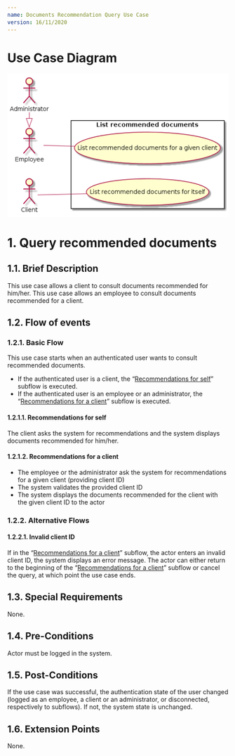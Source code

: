 ```yaml
---
name: Documents Recommendation Query Use Case
version: 16/11/2020
---
```


# Use Case Diagram

![use case diagram](./recommendations.png)

# 1. Query recommended documents

## 1.1. Brief Description

This use case allows a client to consult documents recommended for him/her. This use case allows an employee to consult documents recommended for a client.

## 1.2. Flow of events

### 1.2.1. Basic Flow

This use case starts when an authenticated user wants to consult recommended documents.

* If the authenticated user is a client, the “[Recommendations for self](#1211-recommendations-for-self)” subflow is executed.
* If the authenticated user is an employee or an administrator, the “[Recommendations for a client](#1212-recommendations-for-a-client)” subflow is executed.

#### 1.2.1.1. Recommendations for self

The client asks the system for recommendations and the system displays documents recommended for him/her.

#### 1.2.1.2. Recommendations for a client

* The employee or the administrator ask the system for recommendations for a given client (providing client ID)
* The system validates the provided client ID
* The system displays the documents recommended for the client with the given client ID to the actor

### 1.2.2. Alternative Flows

#### 1.2.2.1. Invalid client ID

If in the “[Recommendations for a client](#1212-recommendations-for-a-client)” subflow, the actor enters an invalid client ID, the system displays an error message. The actor can either return to the beginning of the “[Recommendations for a client](#1212-recommendations-for-a-client)” subflow or cancel the query, at which point the use case ends.

## 1.3. Special Requirements

None.

## 1.4. Pre-Conditions

Actor must be logged in the system.

## 1.5. Post-Conditions

If the use case was successful, the authentication state of the user changed (logged as an employee, a client or an administrator, or disconnected, respectively to subflows). If not, the system state is unchanged.

## 1.6. Extension Points

None.